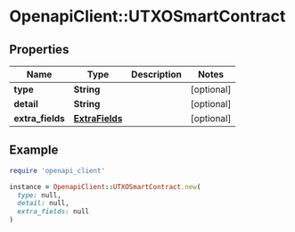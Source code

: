 # OpenapiClient::UTXOSmartContract

## Properties

| Name | Type | Description | Notes |
| ---- | ---- | ----------- | ----- |
| **type** | **String** |  | [optional] |
| **detail** | **String** |  | [optional] |
| **extra_fields** | [**ExtraFields**](ExtraFields.md) |  | [optional] |

## Example

```ruby
require 'openapi_client'

instance = OpenapiClient::UTXOSmartContract.new(
  type: null,
  detail: null,
  extra_fields: null
)
```


